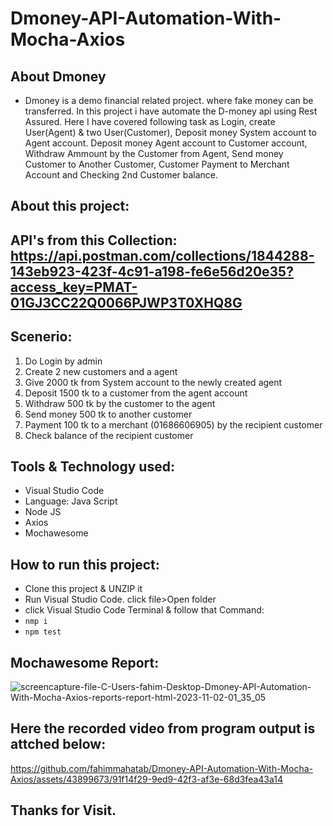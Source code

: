 # Dmoney-API-Automation-With-Mocha-Axios
## About Dmoney
- Dmoney is a demo financial related project. where fake money can be transferred. In this project i have automate the D-money api using Rest Assured. Here I have covered following task as Login, create User(Agent) & two User(Customer), Deposit money System account to Agent account. Deposit money Agent account to Customer account, Withdraw Ammount by the Customer from Agent, Send money Customer to Another Customer, Customer Payment to Merchant Account and Checking 2nd Customer balance.
## About this project:
## API's from this Collection: https://api.postman.com/collections/1844288-143eb923-423f-4c91-a198-fe6e56d20e35?access_key=PMAT-01GJ3CC22Q0066PJWP3T0XHQ8G
## Scenerio:
1. Do Login by admin
2. Create 2 new customers and a agent
3. Give 2000 tk from System account to the newly created agent
4. Deposit 1500 tk to a customer from the agent account
5. Withdraw 500 tk by the customer to the agent
6. Send money 500 tk to another customer
7. Payment 100 tk to a merchant (01686606905) by the recipient customer
8. Check balance of the recipient customer

## Tools & Technology used:
- Visual Studio Code
- Language: Java Script
- Node JS
- Axios
- Mochawesome

## How to run this project:
- Clone this project & UNZIP it
- Run Visual Studio Code. click file>Open folder 
- click Visual Studio Code Terminal & follow that Command:
- ``` nmp i ```
- ``` npm test ```

## Mochawesome Report:
![screencapture-file-C-Users-fahim-Desktop-Dmoney-API-Automation-With-Mocha-Axios-reports-report-html-2023-11-02-01_35_05](https://github.com/fahimmahatab/Dmoney-API-Automation-With-Mocha-Axios/assets/43899673/489914ec-5080-4aa0-bb12-dc8088754a1a)

## Here the recorded video from program output is attched below:
https://github.com/fahimmahatab/Dmoney-API-Automation-With-Mocha-Axios/assets/43899673/91f14f29-9ed9-42f3-af3e-68d3fea43a14

## Thanks for Visit.